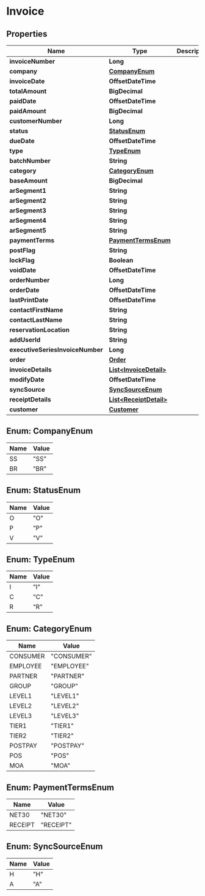 

# Invoice


## Properties

| Name | Type | Description | Notes |
|------------ | ------------- | ------------- | -------------|
|**invoiceNumber** | **Long** |  |  [optional] |
|**company** | [**CompanyEnum**](#CompanyEnum) |  |  |
|**invoiceDate** | **OffsetDateTime** |  |  |
|**totalAmount** | **BigDecimal** |  |  [optional] |
|**paidDate** | **OffsetDateTime** |  |  [optional] |
|**paidAmount** | **BigDecimal** |  |  [optional] |
|**customerNumber** | **Long** |  |  [optional] |
|**status** | [**StatusEnum**](#StatusEnum) |  |  [optional] |
|**dueDate** | **OffsetDateTime** |  |  [optional] |
|**type** | [**TypeEnum**](#TypeEnum) |  |  [optional] |
|**batchNumber** | **String** |  |  [optional] |
|**category** | [**CategoryEnum**](#CategoryEnum) |  |  [optional] |
|**baseAmount** | **BigDecimal** |  |  [optional] |
|**arSegment1** | **String** |  |  [optional] |
|**arSegment2** | **String** |  |  [optional] |
|**arSegment3** | **String** |  |  [optional] |
|**arSegment4** | **String** |  |  [optional] |
|**arSegment5** | **String** |  |  [optional] |
|**paymentTerms** | [**PaymentTermsEnum**](#PaymentTermsEnum) |  |  [optional] |
|**postFlag** | **String** |  |  [optional] |
|**lockFlag** | **Boolean** |  |  [optional] |
|**voidDate** | **OffsetDateTime** |  |  [optional] |
|**orderNumber** | **Long** |  |  [optional] |
|**orderDate** | **OffsetDateTime** |  |  [optional] |
|**lastPrintDate** | **OffsetDateTime** |  |  [optional] |
|**contactFirstName** | **String** |  |  [optional] |
|**contactLastName** | **String** |  |  [optional] |
|**reservationLocation** | **String** |  |  [optional] |
|**addUserId** | **String** |  |  [optional] |
|**executiveSeriesInvoiceNumber** | **Long** |  |  [optional] |
|**order** | [**Order**](Order.md) |  |  [optional] |
|**invoiceDetails** | [**List&lt;InvoiceDetail&gt;**](InvoiceDetail.md) |  |  [optional] |
|**modifyDate** | **OffsetDateTime** |  |  [optional] |
|**syncSource** | [**SyncSourceEnum**](#SyncSourceEnum) |  |  [optional] |
|**receiptDetails** | [**List&lt;ReceiptDetail&gt;**](ReceiptDetail.md) |  |  [optional] |
|**customer** | [**Customer**](Customer.md) |  |  [optional] |



## Enum: CompanyEnum

| Name | Value |
|---- | -----|
| SS | &quot;SS&quot; |
| BR | &quot;BR&quot; |



## Enum: StatusEnum

| Name | Value |
|---- | -----|
| O | &quot;O&quot; |
| P | &quot;P&quot; |
| V | &quot;V&quot; |



## Enum: TypeEnum

| Name | Value |
|---- | -----|
| I | &quot;I&quot; |
| C | &quot;C&quot; |
| R | &quot;R&quot; |



## Enum: CategoryEnum

| Name | Value |
|---- | -----|
| CONSUMER | &quot;CONSUMER&quot; |
| EMPLOYEE | &quot;EMPLOYEE&quot; |
| PARTNER | &quot;PARTNER&quot; |
| GROUP | &quot;GROUP&quot; |
| LEVEL1 | &quot;LEVEL1&quot; |
| LEVEL2 | &quot;LEVEL2&quot; |
| LEVEL3 | &quot;LEVEL3&quot; |
| TIER1 | &quot;TIER1&quot; |
| TIER2 | &quot;TIER2&quot; |
| POSTPAY | &quot;POSTPAY&quot; |
| POS | &quot;POS&quot; |
| MOA | &quot;MOA&quot; |



## Enum: PaymentTermsEnum

| Name | Value |
|---- | -----|
| NET30 | &quot;NET30&quot; |
| RECEIPT | &quot;RECEIPT&quot; |



## Enum: SyncSourceEnum

| Name | Value |
|---- | -----|
| H | &quot;H&quot; |
| A | &quot;A&quot; |



